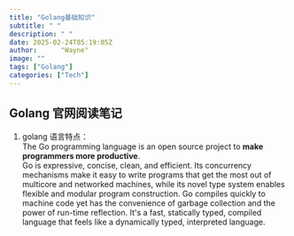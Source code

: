 ```yaml
---
title: "Golang基础知识"
subtitle: " "
description: " "
date: 2025-02-24T05:19:05Z
author:      "Wayne"
image: ""
tags: ["Golang"]
categories: ["Tech"]
---
```


## Golang 官网阅读笔记

1. golang 语言特点：  
   The Go programming language is an open source project to **make programmers more productive**.  
   Go is expressive, concise, clean, and efficient. Its concurrency mechanisms make it easy to write programs that get the most out of multicore and networked machines, while its novel type system enables flexible and modular program construction. Go compiles quickly to machine code yet has the convenience of garbage collection and the power of run-time reflection. It's a fast, statically typed, compiled language that feels like a dynamically typed, interpreted language.
